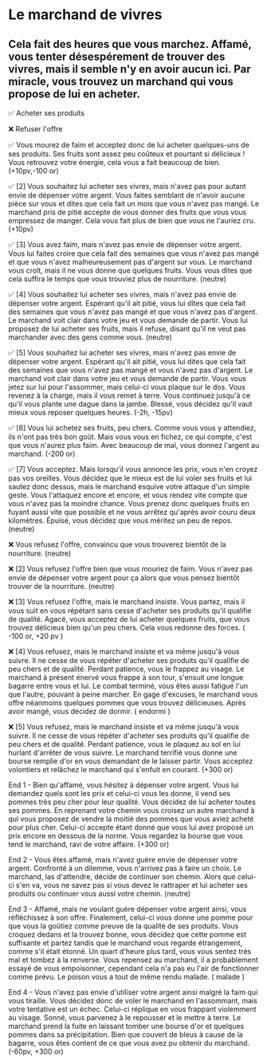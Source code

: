 # Le marchand de vivres

## Cela fait des heures que vous marchez. Affamé, vous tenter désespérement de trouver des vivres, mais il semble n'y en avoir aucun ici. Par miracle, vous trouvez un marchand qui vous propose de lui en acheter.

✅ Acheter ses produits

❌ Refuser l'offre

✅ Vous mourez de faim et acceptez donc de lui acheter quelques-uns de ses produits. Ses fruits sont assez peu coûteux et pourtant si délicieux ! Vous retrouvez votre énergie, cela vous a fait beaucoup de bien. (+10pv,-100 or)

✅ [2] Vous souhaitez lui acheter ses vivres, mais n'avez pas pour autant envie de dépenser votre argent. Vous faites semblant de n'avoir aucune pièce sur vous et dites que cela fait un mois que vous n'avez pas mangé. Le marchand pris de pitié accepte de vous donner des fruits que vous vous empressez de manger. Cela vous fait plus de bien que vous ne l'auriez cru. (+10pv)

✅ [3] Vous avez faim, mais n'avez pas envie de dépenser votre argent. Vous lui faites croire que cela fait des semaines que vous n'avez pas mangé et que vous n'avez malheureusement pas d'argent sur vous. Le marchand vous croît, mais il ne vous donne que quelques fruits. Vous vous dites que cela suffira le temps que vous trouviez plus de nourriture. (neutre)

✅ [4] Vous souhaitez lui acheter ses vivres, mais n'avez pas envie de dépenser votre argent. Espérant qu'il ait pitié, vous lui dîtes que cela fait des semaines que vous n'avez pas mangé et que vous n'avez pas d'argent. Le marchand voit clair dans votre jeu et vous demande de partir. Vous lui proposez de lui acheter ses fruits, mais il refuse, disant qu'il ne veut pas marchander avec des gens comme vous. (neutre)

✅ [5] Vous souhaitez lui acheter ses vivres, mais n'avez pas envie de dépenser votre argent. Espérant qu'il ait pitié, vous lui dites que cela fait des semaines que vous n'avez pas mangé et vous n'avez pas d'argent. Le marchand voit clair dans votre jeu et vous demande de partir. Vous vous jetez sur lui pour l'assommer, mais celui-ci vous plaque sur le dos. Vous revenez à la charge, mais il vous remet à terre. Vous continuez jusqu'à ce qu'il vous plante une dague dans la jambe. Blessé, vous décidez qu'il vaut mieux vous reposer quelques heures. (-2h, -15pv)

✅ [6] Vous lui achetez ses fruits, peu chers. Comme vous vous y attendiez, ils n'ont pas très bon goût. Mais vous vous en fichez, ce qui compte, c'est que vous n'aurez plus faim. Avec beaucoup de mal, vous donnez l'argent au marchand. (-200 or)

✅ [7] Vous acceptez. Mais lorsqu'il vous annonce les prix, vous n'en croyez pas vos oreilles. Vous décidez que le mieux est de lui voler ses fruits et lui sautez donc dessus, mais le marchand esquive votre attaque d'un simple geste. Vous l'attaquez encore et encore, et vous rendez vite compte que vous n'avez pas la moindre chance. Vous prenez donc quelques fruits en fuyant aussi vite que possible et ne vous arrêtez qu'après avoir couru deux kilomètres. Épuisé, vous décidez que vous méritez un peu de repos. (neutre)

❌ Vous refusez l'offre, convaincu que vous trouverez bientôt de la nourriture. (neutre)

❌ [2] Vous refusez l'offre bien que vous mouriez de faim. Vous n'avez pas envie de dépenser votre argent pour ça alors que vous pensez bientôt trouver de la nourriture. (neutre)

❌ [3] Vous refusez l'offre, mais le marchand insiste. Vous partez, mais il vous suit en vous répétant sans cesse d'acheter ses produits qu'il qualifie de qualité. Agacé, vous acceptez de lui acheter quelques fruits, que vous trouvez délicieux bien qu'un peu chers. Cela vous redonne des forces. ( -100 or, +20 pv )

❌ [4] Vous refusez, mais le marchand insiste et va même jusqu'à vous suivre. Il ne cesse de vous répéter d'acheter ses produits qu'il qualifie de peu chers et de qualité. Perdant patience, vous le frappez au visage. Le marchand à présent énervé vous frappe à son tour, s'ensuit une longue bagarre entre vous et lui. Le combat terminé, vous êtes aussi fatigué l'un que l'autre, pouvant à peine marcher. En gage d'excuses, le marchand vous offre néanmoins quelques pommes que vous trouvez délicieuses. Après avoir mangé, vous décidez de dormir. ( endormi )

❌ [5] Vous refusez, mais le marchand insiste et va même jusqu'à vous suivre. Il ne cesse de vous répéter d'acheter ses produits qu'il qualifie de peu chers et de qualité. Perdant patience, vous le plaquez au sol en lui hurlant d'arrêter de vous suivre. Le marchand terrifié vous donne une bourse remplie d'or en vous demandant de le laisser partir. Vous acceptez volontiers et relâchez le marchand qui s'enfuit en courant. (+300 or)

End 1 - Bien qu'affamé, vous hésitez à dépenser votre argent. Vous lui demandez quels sont les prix et celui-ci vous les donne, il vend ses pommes très peu cher pour leur qualité. Vous décidez de lui acheter toutes ses pommes. En reprenant votre chemin vous croisez un autre marchand à qui vous proposez de vendre la moitié des pommes que vous aviez acheté pour plus cher. Celui-ci accepte étant donné que vous lui avez proposé un prix encore en dessous de la norme. Vous regardez la bourse que vous tend le marchand, ravi de votre affaire. (+300 or)

End 2 - Vous êtes affamé, mais n'avez guère envie de dépenser votre argent. Confronté à un dilemme, vous n'arrivez pas à faire un choix. Le marchand, las d'attendre, décide de continuer son chemin. Alors que celui-ci s'en va, vous ne savez pas si vous devez le rattraper et lui acheter ses produits ou continuer vous aussi votre chemin. (neutre)

End 3 - Affamé, mais ne voulant guère dépenser votre argent ainsi, vous réfléchissez à son offre. Finalement, celui-ci vous donne une pomme pour que vous la goûtiez comme preuve de la qualité de ses produits. Vous croquez dedans et la trouvez bonne, vous décidez que cette pomme est suffisante et partez tandis que le marchand vous regarde étrangement, comme s'il était étonné. Un quart d'heure plus tard, vous vous sentez très mal et tombez à la renverse. Vous repensez au marchand, il a probablement essayé de vous empoisonner, cependant cela n'a pas eu l'air de fonctionner comme prévu. Le poison vous a tout de même rendu malade. ( malade )

End 4 - Vous n'avez pas envie d'utiliser votre argent ainsi malgré la faim qui vous tiraille. Vous décidez donc de voler le marchand en l'assommant, mais votre tentative est un échec. Celui-ci réplique en vous frappant violemment au visage. Sonné, vous parvenez à le repousser et le mettre à terre. Le marchand prend la fuite en laissant tomber une bourse d'or et quelques pommes dans sa précipitation. Bien que couvert de bleus à cause de la bagarre, vous êtes content de ce que vous avez pu obtenir du marchand. (-60pv, +300 or)
